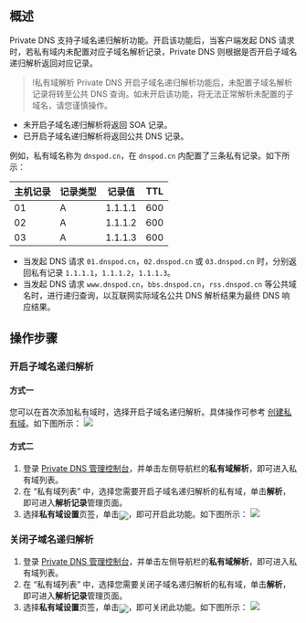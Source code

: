 ## 概述
Private DNS 支持子域名递归解析功能。开启该功能后，当客户端发起 DNS 请求时，若私有域内未配置对应子域名解析记录，Private DNS 则根据是否开启子域名递归解析返回对应记录。
>!私有域解析 Private DNS 开启子域名递归解析功能后，未配置子域名解析记录将转至公共 DNS 查询。如未开启该功能，将无法正常解析未配置的子域名，请您谨慎操作。
>
- 未开启子域名递归解析将返回 SOA 记录。
- 已开启子域名递归解析将返回公共 DNS 记录。

例如，私有域名称为 `dnspod.cn`，在 `dnspod.cn` 内配置了三条私有记录。如下所示：

| 主机记录 | 记录类型 | 记录值 |TTL|
|---------|---------|---------|---------|
| 01 | A |1.1.1.1 | 600 |
| 02 | A |1.1.1.2 | 600 |
| 03 | A |1.1.1.3 | 600 |

- 当发起 DNS 请求 `01.dnspod.cn`，`02.dnspod.cn` 或 `03.dnspod.cn` 时，分别返回私有记录 `1.1.1.1`，`1.1.1.2`，`1.1.1.3`。
- 当发起 DNS 请求 `www.dnspod.cn`，`bbs.dnspod.cn`，`rss.dnspod.cn` 等公共域名时，进行递归查询，以互联网实际域名公共 DNS 解析结果为最终 DNS 响应结果。


## 操作步骤
### 开启子域名递归解析
#### 方式一
您可以在首次添加私有域时，选择开启子域名递归解析。具体操作可参考 [创建私有域](https://cloud.tencent.com/document/product/1338/50532)。如下图所示：
![](https://main.qcloudimg.com/raw/74cf53137149f2e07e5f1c4eaaada9b8.png)
#### 方式二
1. 登录 [Private DNS 管理控制台](https://console.cloud.tencent.com/privatedns)，并单击左侧导航栏的**私有域解析**，即可进入私有域列表。
2. 在 “私有域列表” 中，选择您需要开启子域名递归解析的私有域，单击**解析**，即可进入**解析记录**管理页面。
3. 选择**私有域设置**页签，单击<span ><img src="https://main.qcloudimg.com/raw/3e46d1b5a3578be94c9b5803006ffb7a.png" style="margin-bottom:-5px;"/></span>，即可开启此功能。如下图所示：
![](https://main.qcloudimg.com/raw/b9b4de97b1b6e9ddd9663209fd58b28a.png)

### 关闭子域名递归解析
1. 登录 [Private DNS 管理控制台](https://console.cloud.tencent.com/privatedns)，并单击左侧导航栏的**私有域解析**，即可进入私有域列表。
2. 在 “私有域列表” 中，选择您需要关闭子域名递归解析的私有域，单击**解析**，即可进入**解析记录**管理页面。
3. 选择**私有域设置**页签，单击<span ><img src="https://main.qcloudimg.com/raw/1daf42f43153a8e60e5b741ac6422844.png" style="margin-bottom:-5px;"/></span>，即可关闭此功能。如下图所示：
![](https://main.qcloudimg.com/raw/3a8e665d3da2876647f291c5aea44899.png)
